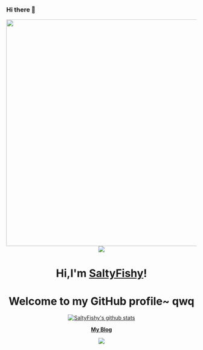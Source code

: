 ### Hi there 👋

<!--
**SaltyFishy/SaltyFishy** is a ✨ _special_ ✨ repository because its `README.md` (this file) appears on your GitHub profile.

Here are some ideas to get you started:

- 🔭 I’m currently working on ...
- 🌱 I’m currently learning ...
- 👯 I’m looking to collaborate on ...
- 🤔 I’m looking for help with ...
- 💬 Ask me about ...
- 📫 How to reach me: ...
- 😄 Pronouns: ...
- ⚡ Fun fact: ...
-->

<p align="center">
  <img src="https://github.com/SaltyFishy/SaltyFishy/blob/main/ba7.png" width="600vh">
  <img src="https://github.com/SaltyFishy/SaltyFishy/blob/main/1672885679704.jpg">
</p>

<h1 align="center">Hi,I'm <a href="https://github.com/SaltyFishy">SaltyFishy</a>!</h1>
<h1 align="center">Welcome to my GitHub profile~ qwq</h1>

<p align="center">
  <a href="https://github.com/SaltyFishy"><img src="https://github-readme-stats.vercel.app/api?username=SaltyFishy&hide_border=true&show_icons=true" alt="SaltyFishy's github stats"></a>
</p>

<p align="center">
  <strong><a href="http://enthushtism.top">My Blog</a></strong> 
<!--   <strong><a href="https://twitter.com/SaltyFishy">Twitter</a></strong> |
  <strong><a href="https://discord.gg/nYXzaUS">Discord</a></strong> |
  <strong><a href="https://www.linkedin.com/in/SaltyFishy">LinkedIn</a></strong> |
  <strong><a href="https://www.twitch.tv/SaltyFishy">Twitch</a></strong> -->
</p>

<p align="center">
  <a href="https://github.com/SaltyFishy/github-readme-stats"><img src="https://github-readme-stats.vercel.app/api/top-langs/?username=SaltyFishy&layout=compact">
</p>

